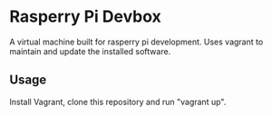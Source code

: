 # Rasperry Pi Devbox

A virtual machine built for rasperry pi development. Uses vagrant to maintain and update the installed software.

## Usage

Install Vagrant, clone this repository and run "vagrant up". 